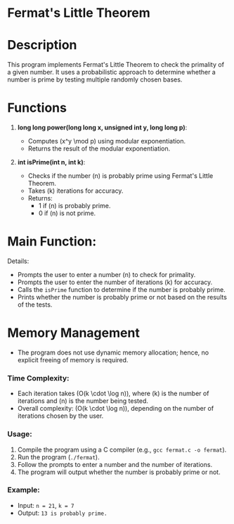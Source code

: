 # Fermat's Little Theorem

# Description

This program implements Fermat's Little Theorem to check the primality of a given number. It uses a probabilistic approach to determine whether a number is prime by testing multiple randomly chosen bases.

# Functions

1. **long long power(long long x, unsigned int y, long long p)**:
   - Computes \(x^y \mod p\) using modular exponentiation.
   - Returns the result of the modular exponentiation.

2. **int isPrime(int n, int k)**:
   - Checks if the number \(n\) is probably prime using Fermat's Little Theorem.
   - Takes \(k\) iterations for accuracy.
   - Returns:
     - 1 if \(n\) is probably prime.
     - 0 if \(n\) is not prime.

# Main Function:

Details:

- Prompts the user to enter a number \(n\) to check for primality.
- Prompts the user to enter the number of iterations \(k\) for accuracy.
- Calls the `isPrime` function to determine if the number is probably prime.
- Prints whether the number is probably prime or not based on the results of the tests.

# Memory Management

- The program does not use dynamic memory allocation; hence, no explicit freeing of memory is required.

### Time Complexity:
- Each iteration takes \(O(k \cdot \log n)\), where \(k\) is the number of iterations and \(n\) is the number being tested.
- Overall complexity: \(O(k \cdot \log n)\), depending on the number of iterations chosen by the user.

### Usage:
1. Compile the program using a C compiler (e.g., `gcc fermat.c -o fermat`).
2. Run the program (`./fermat`).
3. Follow the prompts to enter a number and the number of iterations.
4. The program will output whether the number is probably prime or not.

### Example:
- Input: `n = 21`, `k = 7`
- Output: `13 is probably prime.`
